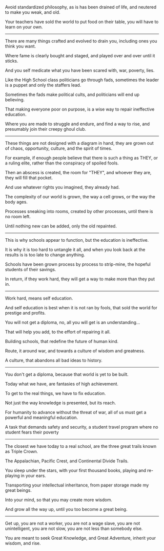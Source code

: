 Avoid standardized philosophy, as is has been drained of life,
and neutered to make you weak, and old.

Your teachers have sold the world to put food on their table,
you will have to learn on your own.

---

There are many things crafted and evolved to drain you,
including ones you think you want.

Where fame is clearly bought and staged,
and played over and over until it sticks.

And you self medicate what you have been scared with,
war, poverty, lies.

Like the High School class politicians go through fads,
sometimes the leader is a puppet and only the staffers lead.

Sometimes the fads make political cults,
and politicians will end up believing.

That making everyone poor on purpose,
is a wise way to repair ineffective education.

Where you are made to struggle and endure,
and find a way to rise, and presumably join their creepy ghoul club.

---

These things are not designed with a diagram in hand,
they are grown out of chaos, opportunity, culture, and the spirit of times.

For example, if enough people believe that there is such a thing as THEY,
or a ruling elite, rather than the conspiracy of spoiled fools.

Then an abscess is created, the room for "THEY",
and whoever they are, they will fill that pocket.

And use whatever rights you imagined,
they already had.

The complexity of our world is grown,
the way a cell grows, or the way the body ages.

Processes sneaking into rooms,
created by other processes, until there is no room left.

Until nothing new can be added,
only the old repainted.

---

This is why schools appear to function,
but the education is ineffective.

It is why it is too hard to untangle it all,
and when you look back at the results is is too late to change anything.

Schools have been grown process by process to strip-mine,
the hopeful students of their savings.

In return, if they work hard,
they will get a way to make more than they put in.

---

Work hard,
means self education.

And self education is best when it is not ran by fools,
that sold the world for prestige and profits.

You will not get a diploma, no,
all you will get is an understanding...

That will help you add,
to the effort of repairing it all.

Building schools,
that redefine the future of human kind.

Route, it around war,
and towards a culture of wisdom and greatness.

A culture,
that abandons all bad ideas to history.

---

You don't get a diploma,
because that world is yet to be built.

Today what we have,
are fantasies of high achievement.

To get to the real things,
we have to fix education.

Not just the way knowledge is presented,
but its reach.

For humanity to advance without the threat of war,
all of us must get a powerful and meaningful education.

A task that demands safety and security,
a student travel program where no student fears their poverty

---

The closest we have today to a real school,
are the three great trails known as Triple Crown.

The Appalachian, Pacific Crest,
and Continental Divide Trails.

You sleep under the stars, with your first thousand books,
playing and re-playing in your ears.

Transporting your intellectual inheritance,
from paper storage made my great beings.

Into your mind,
so that you may create more wisdom.

And grow all the way up,
until you too become a great being.

---

Get up, you are not a worker, you are not a wage slave,
you are not unintelligent, you are not slow, you are not less than somebody else.

You are meant to seek Great Knowledge, and Great Adventure,
inherit your wisdom, and rise.
